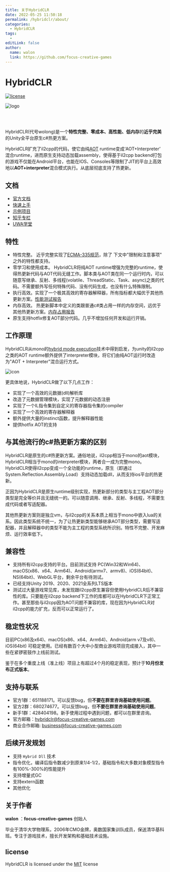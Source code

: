 ```yaml
---
title: 关于HybridCLR
date: 2022-05-25 11:50:18
permalink: /hybridclr/about/
categories:
  - HybridCLR
tags:
  - 
editLink: false
author: 
  name: walon
  link: https://github.com/focus-creative-games
---
```


# HybridCLR

[![license](http://img.shields.io/badge/license-MIT-blue.svg)](https://github.com/focus-creative-games/hybridclr/blob/main/LICENSE)

![logo](https://github.com/focus-creative-games/hybridclr/raw/main/docs/images/logo.jpg)

<br/>
<br/>

HybridCLR(代号wolong)是一个**特性完整、零成本、高性能、低内存**的**近乎完美**的Unity全平台原生c#热更方案。

HybridCLR扩充了il2cpp的代码，使它由纯[AOT](https://en.wikipedia.org/wiki/Ahead-of-time_compilation) runtime变成‘AOT+Interpreter’ 混合runtime，进而原生支持动态加载assembly，使得基于il2cpp backend打包的游戏不仅能在Android平台，也能在IOS、Consoles等限制了JIT的平台上高效地以**AOT+interpreter**混合模式执行。从底层彻底支持了热更新。

## 文档

- [官方文档](/hybridclr/about/)
- [快速上手](/hybridclr/start_up/)
- [示例项目](https://github.com/focus-creative-games/hybridclr_trial)
- [知乎专栏](https://www.zhihu.com/column/c_1489549396035870720)
- [UWA学堂](https://edu.uwa4d.com/course-intro/0/432)

## 特性

- 特性完整。 近乎完整实现了[ECMA-335规范](https://www.ecma-international.org/publications-and-standards/standards/ecma-335/)，除了 下文中"限制和注意事项" 之外的特性都支持。
- 零学习和使用成本。 HybridCLR将纯AOT runtime增强为完整的runtime，使得热更新代码与AOT代码无缝工作。脚本类与AOT类在同一个运行时内，可以随意写继承、反射、多线程(volatile、ThreadStatic、Task、async)之类的代码。不需要额外写任何特殊代码、没有代码生成，也没有什么特殊限制。
- 执行高效。实现了一个极其高效的寄存器解释器，所有指标都大幅优于其他热更新方案。[性能测试报告](/hybridclr/performance)
- 内存高效。 热更新脚本中定义的类跟普通c#类占用一样的内存空间，远优于其他热更新方案。[内存占用报告](/hybridclr/memory)
- 原生支持hotfix修复AOT部分代码。几乎不增加任何开发和运行开销。

## 工作原理

HybridCLR从mono的[hybrid mode execution](https://www.mono-project.com/news/2017/11/13/mono-interpreter/)技术中得到启发，为unity的il2cpp之类的AOT runtime额外提供了interpreter模块，将它们由纯AOT运行时改造为"AOT + Interpreter"混合运行方式。

![icon](https://github.com/focus-creative-games/hybridclr/raw/main/docs/images/architecture.png)

更具体地说，HybridCLR做了以下几点工作：

- 实现了一个高效的元数据(dll)解析库
- 改造了元数据管理模块，实现了元数据的动态注册
- 实现了一个IL指令集到自定义的寄存器指令集的compiler
- 实现了一个高效的寄存器解释器
- 额外提供大量的instinct函数，提升解释器性能
- 提供hotfix AOT的支持

## 与其他流行的c#热更新方案的区别

HybridCLR是原生的c#热更新方案。通俗地说，il2cpp相当于mono的aot模块，HybridCLR相当于mono的interpreter模块，两者合一成为完整mono。HybridCLR使得il2cpp变成一个全功能的runtime，原生（即通过System.Reflection.Assembly.Load）支持动态加载dll，从而支持ios平台的热更新。

正因为HybridCLR是原生runtime级别实现，热更新部分的类型与主工程AOT部分类型是完全等价并且无缝统一的。可以随意调用、继承、反射、多线程，不需要生成代码或者写适配器。

其他热更新方案则是独立vm，与il2cpp的关系本质上相当于mono中嵌入lua的关系。因此类型系统不统一，为了让热更新类型能够继承AOT部分类型，需要写适配器，并且解释器中的类型不能为主工程的类型系统所识别。特性不完整、开发麻烦、运行效率低下。

## 兼容性

- 支持所有il2cpp支持的平台。目前测试支持 PC(Win32和Win64)、macOS(x86、x64、Arm64)、Android(armv7、armv8)、iOS(64bit)、NS(64bit)、WebGL平台，剩余平台有待测试。
- 已经支持Unity 2019、2020、2021全系列LTS版本
- 测试过大量游戏常见库，未发现跟il2cpp原生兼容但使用HybridCLR后不兼容性的库。只要能在il2cpp backend下工作的库都可以在HybridCLR下正常工作。甚至那些与il2cpp因为AOT问题不兼容的库，现在因为HybridCLR对il2cpp的能力扩充，反而可以正常运行了。

## 稳定性状况

目前PC(x86及x64)、macOS(x86、x64、Arm64)、Android(arm v7及v8)、iOS(64bit) 可稳定使用。已经有数百个大中小型商业游戏项目完成接入，其中一些在紧锣密鼓作上线前测试。

鉴于在多个重度上线（准上线）项目上有超过4个月的稳定表现，预计于**10月份发布正式版本**。

## 支持与联系

- 官方1群：651188171。可以反馈bug，但**不要在群里咨询基础使用问题**。
- 官方2群：680274677。可以反馈bug，但**不要在群里咨询基础使用问题**。
- 新手1群：428404198。新手使用过程中遇到问题，都可以在群里咨询。
- 官方邮箱：hybridclr@focus-creative-games.com
- 商业合作邮箱: business@focus-creative-games.com

## 后续开发规划

- 支持 `Hybrid Dll` 技术
- 指令优化，编译后指令数减少到原来1/4-1/2，基础指令和大多数对象模型指令有100%-300%的性能提升
- 支持增量式GC
- 支持extern函数
- 其他优化

## 关于作者

**walon** ：**focus-creative-games** 创始人

毕业于清华大学物理系，2006年CMO金牌，奥数国家集训队成员，保送清华基科班。专注于游戏技术，擅长开发架构和基础技术设施。

## license

HybridCLR is licensed under the [MIT](https://github.com/focus-creative-games/hybridclr/blob/main/LICENSE) license
